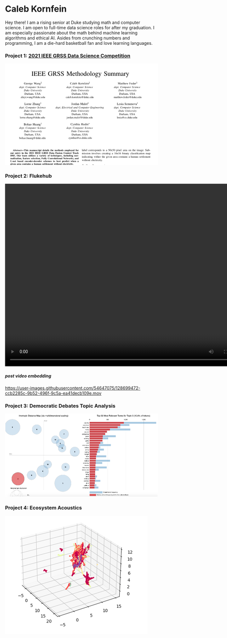 # Caleb Kornfein
Hey there! I am a rising senior at Duke studying math and computer science. I am open to full-time data science roles for after my graduation. I am especially passionate about the math behind machine learning algorithms and ethical AI. Asides from crunching numbers and programming, I am a die-hard basketball fan and love learning languages.


### Project 1: [2021 IEEE GRSS Data Science Competition](https://www.grss-ieee.org/community/technical-committees/2021-ieee-grss-data-fusion-contest-track-dse/)
![](media/IEEE.png)

### Project 2: Flukehub

<video controls="controls" width="800" height="600" name="Video Name">
  <source src="https://github.com/CalebKornfein/Caleb_Portfolio/tree/main/media/Flukehub.mov">
</video>

##### post video embedding

https://user-images.githubusercontent.com/54647075/128699472-ccb2285c-9b52-496f-9c5a-ea41decb109e.mov



### Project 3: Democratic Debates Topic Analysis
![](media/Intertopic_Distance.png)

### Project 4: Ecosystem Acoustics
![](media/UMAP_Landscapes.png)
